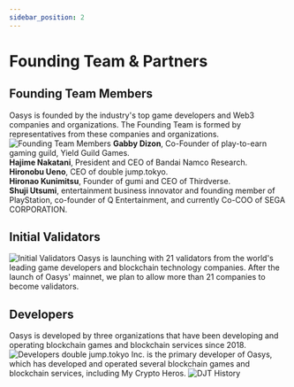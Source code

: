 ```yaml
---
sidebar_position: 2
---
```


# Founding Team & Partners
## Founding Team Members
Oasys is founded by the industry's top game developers and Web3 companies and organizations. The Founding Team is formed by representatives from these companies and organizations.
![Founding Team Members](/img/docs/whitepaper/founding/founding-team.png)
**Gabby Dizon**, Co-Founder of play-to-earn gaming guild, Yield Guild Games.  
**Hajime Nakatani**, President and CEO of Bandai Namco Research.  
**Hironobu Ueno**, CEO of double jump.tokyo.  
**Hironao Kunimitsu**, Founder of gumi and CEO of Thirdverse.  
**Shuji Utsumi**, entertainment business innovator and founding member of PlayStation, co-founder of Q Entertainment, and currently Co-COO of SEGA CORPORATION.  
## Initial Validators
![Initial Validators](/img/docs/whitepaper/founding/initial-validators.png)
Oasys is launching with 21 validators from the world's leading game developers and blockchain technology companies.
After the launch of Oasys' mainnet, we plan to allow more than 21 companies to become validators. 
## Developers
Oasys is developed by three organizations that have been developing and operating blockchain games and blockchain services since 2018.
![Developers](/img/docs/whitepaper/founding/developers.png)
double jump.tokyo Inc. is the primary developer of Oasys, which has developed and operated several blockchain games and blockchain services, including My Crypto Heros.
![DJT History](/img/docs/whitepaper/founding/DJT-history.png)

